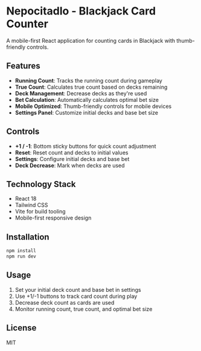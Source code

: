 # Nepocitadlo - Blackjack Card Counter

A mobile-first React application for counting cards in Blackjack with thumb-friendly controls.

## Features

- **Running Count**: Tracks the running count during gameplay
- **True Count**: Calculates true count based on decks remaining
- **Deck Management**: Decrease decks as they're used
- **Bet Calculation**: Automatically calculates optimal bet size
- **Mobile Optimized**: Thumb-friendly controls for mobile devices
- **Settings Panel**: Customize initial decks and base bet size

## Controls

- **+1 / -1**: Bottom sticky buttons for quick count adjustment
- **Reset**: Reset count and decks to initial values
- **Settings**: Configure initial decks and base bet
- **Deck Decrease**: Mark when decks are used

## Technology Stack

- React 18
- Tailwind CSS
- Vite for build tooling
- Mobile-first responsive design

## Installation

```bash
npm install
npm run dev
```

## Usage

1. Set your initial deck count and base bet in settings
2. Use +1/-1 buttons to track card count during play
3. Decrease deck count as cards are used
4. Monitor running count, true count, and optimal bet size

## License

MIT 